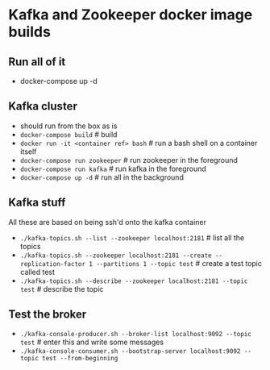 # Kafka and Zookeeper docker image builds

## Run all of it
 - docker-compose up -d

## Kafka cluster
 - should run from the box as is
 - `docker-compose build` # build 
 - `docker run -it <container ref> bash` # run a bash shell on a container itself
 - `docker-compose run zookeeper` # run zookeeper in the foreground
 - `docker-compose run kafka` # run kafka in the foreground
 - `docker-compose up -d` # run all in the background

## Kafka stuff
All these are based on being ssh'd onto the kafka container
 - `./kafka-topics.sh --list --zookeeper localhost:2181` # list all the topics
 - `./kafka-topics.sh --zookeeper localhost:2181 --create --replication-factor 1 --partitions 1 --topic test` # create a test topic called test
 - `./kafka-topics.sh --describe --zookeeper localhost:2181 --topic test` # describe the topic

## Test the broker
 - `./kafka-console-producer.sh --broker-list localhost:9092 --topic test` # enter this and write some messages
 - `./kafka-console-consumer.sh --bootstrap-server localhost:9092 --topic test --from-beginning`
